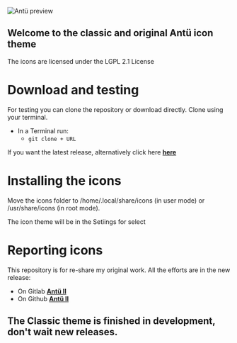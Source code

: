 ![Antü preview](https://pinguinosyuncafe.files.wordpress.com/2018/06/antc3bc-classic.png)

## Welcome to the classic and original Antü icon theme

The icons are licensed under the LGPL 2.1 License


# Download and testing

For testing you can clone the repository or download directly. Clone using your terminal.

* In a Terminal run: 
  * `git clone + URL`

If you want the latest release, alternatively click here [**here**](https://gitlab.com/froodo_alexis/Antu-classic/tags)


# Installing the icons

Move the icons folder to /home/.local/share/icons (in user mode) or /usr/share/icons (in root mode).

The icon theme will be in the Setiings for select


# Reporting icons

This repository is for re-share my original work. All the efforts are in the new release:

* On Gitlab [**Antü II**](https://gitlab.com/froodo_alexis/Antu-icons)
* On Github [**Antü II**](https://github.com/fabianalexisinostroza/Antu-icons)

## The Classic theme is finished in development, don't wait new releases.
